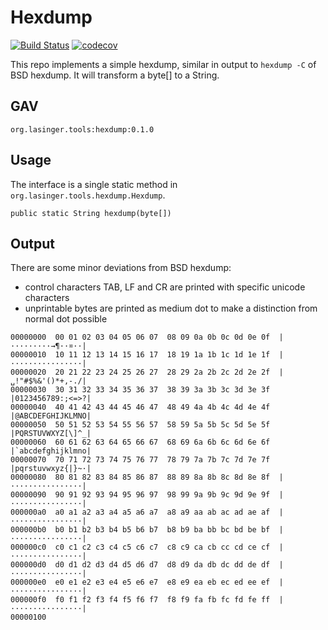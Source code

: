 # Hexdump
[![Build Status](https://travis-ci.org/zuckel/hexdump.svg?branch=master)](https://travis-ci.org/zuckel/hexdump)
[![codecov](https://codecov.io/gh/zuckel/hexdump/branch/master/graph/badge.svg)](https://codecov.io/gh/zuckel/hexdump)


This repo implements a simple hexdump, similar in output to `hexdump -C` of BSD hexdump. It will transform a byte[] to a String.

## GAV
```
org.lasinger.tools:hexdump:0.1.0
```

## Usage
The interface is a single static method in `org.lasinger.tools.hexdump.Hexdump`.

```
public static String hexdump(byte[])
```

## Output
There are some minor deviations from BSD hexdump: 
- control characters TAB, LF and CR are printed with specific unicode characters
- unprintable bytes are printed as medium dot to make a distinction from normal dot possible

```
00000000  00 01 02 03 04 05 06 07  08 09 0a 0b 0c 0d 0e 0f  |·········→¶··¤··|
00000010  10 11 12 13 14 15 16 17  18 19 1a 1b 1c 1d 1e 1f  |················|
00000020  20 21 22 23 24 25 26 27  28 29 2a 2b 2c 2d 2e 2f  |␣!"#$%&'()*+,-./|
00000030  30 31 32 33 34 35 36 37  38 39 3a 3b 3c 3d 3e 3f  |0123456789:;<=>?|
00000040  40 41 42 43 44 45 46 47  48 49 4a 4b 4c 4d 4e 4f  |@ABCDEFGHIJKLMNO|
00000050  50 51 52 53 54 55 56 57  58 59 5a 5b 5c 5d 5e 5f  |PQRSTUVWXYZ[\]^_|
00000060  60 61 62 63 64 65 66 67  68 69 6a 6b 6c 6d 6e 6f  |`abcdefghijklmno|
00000070  70 71 72 73 74 75 76 77  78 79 7a 7b 7c 7d 7e 7f  |pqrstuvwxyz{|}~·|
00000080  80 81 82 83 84 85 86 87  88 89 8a 8b 8c 8d 8e 8f  |················|
00000090  90 91 92 93 94 95 96 97  98 99 9a 9b 9c 9d 9e 9f  |················|
000000a0  a0 a1 a2 a3 a4 a5 a6 a7  a8 a9 aa ab ac ad ae af  |················|
000000b0  b0 b1 b2 b3 b4 b5 b6 b7  b8 b9 ba bb bc bd be bf  |················|
000000c0  c0 c1 c2 c3 c4 c5 c6 c7  c8 c9 ca cb cc cd ce cf  |················|
000000d0  d0 d1 d2 d3 d4 d5 d6 d7  d8 d9 da db dc dd de df  |················|
000000e0  e0 e1 e2 e3 e4 e5 e6 e7  e8 e9 ea eb ec ed ee ef  |················|
000000f0  f0 f1 f2 f3 f4 f5 f6 f7  f8 f9 fa fb fc fd fe ff  |················|
00000100
